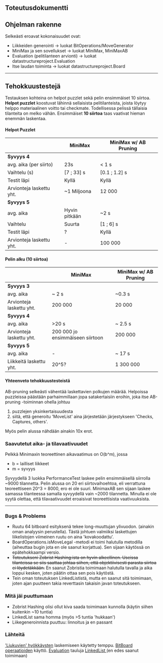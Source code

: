 ## Toteutusdokumentti

## Ohjelman rakenne
Selkeästi eroavat kokonaisuudet ovat: 
- Liikkeiden generointi -> luokat BitOperations/MoveGenerator
- MiniMax ja sen sovellukset -> luokat MiniMax, MiniMaxAB
- Evaluation (pelitilanteen arvionti) -> luokat datastructureproject.Evaluation
- Itse laudan toiminta -> luokat datastructureproject.Board

---------------


## Tehokkuustestejä
Testauksen kohteina on helpot puzzlet sekä pelin ensimmäiset 10 siirtoa.
**Helpot puzzlet** koostuvat lähinnä sellaisista pelitilanteista, joista löytyy helppo materiaalinen voitto tai checkmate. Todellisessa pelissä tällaisia tilanteita on melko vähän.
Ensimmäiset **10 siirtoa** taas vaativat hieman enemmän laskentaa.
#### Helpot Puzzlet
| |   MiniMax | MiniMax w/ AB Pruning  |
|---	|---		|---	|
| **Syvyys 4**| |  
|  avg. aika (per siirto)| 23s | < 1 s
| Vaihtelu (s) | [7 ; 33] s | [0.1 ; 1.2] s  
|Testit läpi | Kyllä | Kyllä 
| Arvionteja laskettu yht. | ~1 Miljoona  | 12 000 
|**Syvyys 5** | | 
| avg. aika | Hyvin pitkään | ~2 s
| Vaihtelu | Suurta| [1 ; 6] s 
| Testit läpi | ? | Kyllä
| Arvionteja laskettu yht. | -  | 100 000
#### Pelin alku (10 siirtoa)

| |   MiniMax | MiniMax w/ AB Pruning
|---	|---		|---	|
| **Syvyys 3** | | 
| avg. aika | ~ 2 s | ~0.3 s
| Arvionteja laskettu yht. | 200 000 | 20 000
|**Syvyys 4** | |
| avg. aika | >20 s | ~ 2.5 s
| Arvionteja laskettu yht.| 200 000 jo ensimmäiseen siirtoon | 200 000
|**Syvyys 5** | |
| avg. aika | - | ~ 17 s
| Liikkeitä laskettu yht. | 20^5? | 1 300 000

#### Yhteenveto tehokkuustesteistä
AB-pruning selkeästi vähentää laskettavien polkujen määrää. Helpoissa puzzleissa päästään parhaimmillaan jopa satakertaisiin eroihin, joka itse AB-pruning -toiminnan ohella johtuu 
1) puzzlejen yksinkertaisuudesta
2) siitä, että generoitu 'MoveList' aina järjestetään järjestykseen 'Checks, Captures, others'. 

Myös pelin alussa nähdään ainakin 10x erot.

### Saavutetut aika- ja tilavaativuudet
Pelkkä Minimaxin teoreettinen aikavaatimus on O(b^m), jossa 
- b = lailliset liikkeet 
- m = syvyys

Syvyydellä 3 luokka PerformanceTest laskee pelin ensimmäisellä siirrolla ~9000 tilannetta. Pelin alussa on 20 eri siirtovaihoehtoa, eli verrattuna teoreettiseen 20^3 = 8000, ero ei ole suuri. 
MinimaxAB sen sijaan laskee samassa tilanteessa samalla syvyydellä vain ~2000 tilannetta. 
Minulla ei ole syytä olettaa, että tilavaativuudet eroaisivat teoreettisista vaativuuksista.

--------------------


### Bugs & Problems
- Ruutu 64 bitboard esityksenä tekee long-muuttujan ylivuodon. (ainakin oman analyysin perustella). Tästä johtuen valmiiksi laskettujen liikelistojen viimeinen ruutu on aina 'kovakoodattu'.
- BoardOperations.isMoveLegal -metodi ei toimi halutulla metodilla (aiheuttaa bugin jota en ole saanut korjattua). Sen sijaan käytössä on epätehokkaampi versio.
- ~~Toteutukseni Zobrist Hashing:ista on hyvin alkeellinen. Useissa tilanteissa se siis saattaa johtaa siihen, että objektiivisesti parasta siirtoa ei löydetäkkään.~~ En saanut Zobristia toimimaan halutulla tavalla ja aika loppui kesken, joten päätin ottaa sen pois käytöstä.
- Tein oman toteutuksen LinkedLististä, mutta en saanut sitä toimimaan, joten ajan puutteen takia reverttasin takaisin javan toteutukseen. 

### Mitä jäi puuttumaan
- Zobrist Hashing olisi ollut kiva saada toimimaan kunnolla (käytin siihen kuitenkin ~10 tuntia)
- LinkedList sama homma (myös >5 tuntia 'hukkaan')
- Liikegeneroinnista puuttuu: linnoitus ja en passant

### Lähteitä
['Liukuvien' hyökkäysten](https://www.chessprogramming.org/Hyperbola_Quintessence) laskemiseen käytetty temppu.
[BitBoard operaatioiden](https://github.com/bhlangonijr/chesslib/tree/e6acbcb9d429c08918774edb2647b6f8e88db1cc/src/main/java/com/github/bhlangonijr/chesslib) käyttö. 
[Evaluation](https://adamberent.com/2019/03/02/chess-board-evaluation/) tauluja
[LinkedList ](https://www.youtube.com/watch?v=WEW7QkLFvko)(en edes saanut toimimaan)

